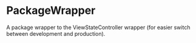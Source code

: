 # PackageWrapper

A package wrapper to the ViewStateController wrapper (for easier switch between development and production).
